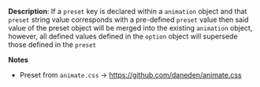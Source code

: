 __Description__: If a `preset` key is declared within a `animation` object and that `preset` string value corresponds with a pre-defined `preset` value then said value of the preset object will be merged into the existing `animation` object, however, all defined values defined in the `option` object will supersede those defined in the `preset`

__Notes__

- Preset from `animate.css` -> https://github.com/daneden/animate.css